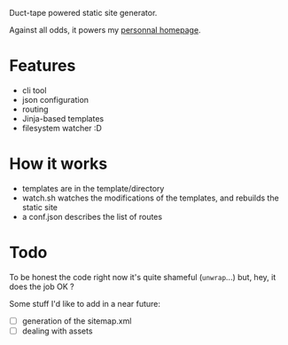 Duct-tape powered static site generator.

Against all odds, it powers my [personnal homepage](www.keiruaprod.fr).

# Features

 - cli tool
 - json configuration
 - routing
 - Jinja-based templates
 - filesystem watcher :D

# How it works

 - templates are in the template/directory
 - watch.sh watches the modifications of the templates, and rebuilds the static site
 - a conf.json describes the list of routes

# Todo

To be honest the code right now it's quite shameful (`unwrap`...) but, hey, it does the job OK ?

Some stuff I'd like to add in a near future:

 - [ ] generation of the sitemap.xml
 - [ ] dealing with assets